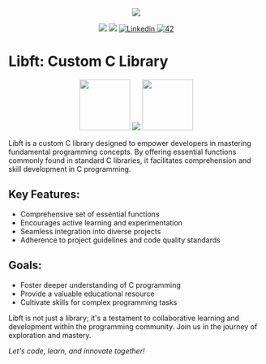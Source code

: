 <p align="center">
   <a href="https://www.youtube.com/watch?v=dQw4w9WgXcQ" target="_blank"><img src="https://images.velog.io/images/paul2021_r/post/0ab1a279-d882-4651-aacd-adf354d90ec2/libft.png"></a>
</p>

<p align="center">
	<img src="https://img.shields.io/badge/status-Creating-success?color=%231ffab9&style=flat-square"/>
	<img src="https://img.shields.io/github/last-commit/Juskocode/libft.-Custom_C_library?color=%2312bab9&style=flat-square"/>
	<a href='https://www.linkedin.com/in/andre-freitas-331006215/' target="_blank">
		<img alt='Linkedin' src='https://img.shields.io/badge/LinkedIn-100000?style=flat-square&logo=Linkedin&logoColor=white&labelColor=0A66C2&color=0A66C2'/>
	</a>
	<a href='https://profile.intra.42.fr/users/aaires-d' target="_blank">
		<img alt='42' src='https://img.shields.io/badge/Porto-100000?style=flat-square&logo=42&logoColor=white&labelColor=000000&color=000000'/>
	</a>
</p>

# Libft: Custom C Library

<p align="center">
	<img src= "https://user-images.githubusercontent.com/88405217/192701681-4ed74a77-859f-4993-a71f-57328145951c.png" width="100" height="100"/>
	<img src= "https://user-images.githubusercontent.com/85964972/132143244-c89cd42b-ec35-4bb0-a348-3370efc89db2.png"/>
	<img src = "https://upload.wikimedia.org/wikipedia/commons/thumb/8/8d/42_Logo.svg/2048px-42_Logo.svg.png" width="100" height="100">
</p>
Libft is a custom C library designed to empower developers in mastering fundamental programming concepts. By offering essential functions commonly found in standard C libraries, it facilitates comprehension and skill development in C programming. 

## Key Features:
- Comprehensive set of essential functions
- Encourages active learning and experimentation
- Seamless integration into diverse projects
- Adherence to project guidelines and code quality standards

## Goals:
- Foster deeper understanding of C programming
- Provide a valuable educational resource
- Cultivate skills for complex programming tasks

Libft is not just a library; it's a testament to collaborative learning and development within the programming community. Join us in the journey of exploration and mastery.

*Let's code, learn, and innovate together!*

